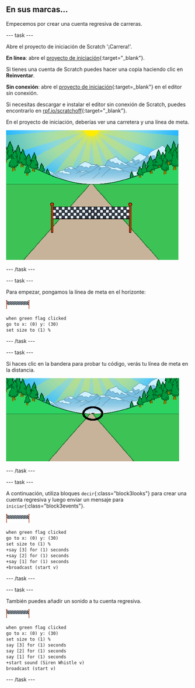 ## En sus marcas...

Empecemos por crear una cuenta regresiva de carreras.

--- task ---

Abre el proyecto de iniciación de Scratch '¡Carrera!'.

**En línea**: abre el [proyecto de iniciación](http://rpf.io/sprint-on){:target="_blank"}.

Si tienes una cuenta de Scratch puedes hacer una copia haciendo clic en **Reinventar**.

**Sin conexión**: abre el [proyecto de iniciación](http://rpf.io/p/en/sprint-go){:target=_blank"} en el editor sin conexión.

Si necesitas descargar e instalar el editor sin conexión de Scratch, puedes encontrarlo en [rpf.io/scratchoff](http://rpf.io/scratchoff){:target="_blank"}.

En el proyecto de iniciación, deberías ver una carretera y una línea de meta.

![proyectos de iniciación](images/sprint-starter.png)

--- /task ---

--- task ---

Para empezar, pongamos la línea de meta en el horizonte:

![objeto línea de meta](images/finish-line-sprite.png)

```blocks3
when green flag clicked
go to x: (0) y: (30)
set size to (1) %
```

--- /task ---

--- task ---

Si haces clic en la bandera para probar tu código, verás tu línea de meta en la distancia.

![línea de meta en la distancia](images/sprint-line-start-test-annotated.png)

--- /task ---

--- task ---

A continuación, utiliza bloques `decir`{:class="block3looks"} para crear una cuenta regresiva y luego enviar un mensaje para `iniciar`{:class="block3events"}.

![objeto línea de meta](images/finish-line-sprite.png)

```blocks3
when green flag clicked
go to x: (0) y: (30)
set size to (1) %
+say [3] for (1) seconds
+say [2] for (1) seconds
+say [1] for (1) seconds
+broadcast (start v)
```

--- /task ---

--- task ---

También puedes añadir un sonido a tu cuenta regresiva.

![objeto línea de meta](images/finish-line-sprite.png)

```blocks3
when green flag clicked
go to x: (0) y: (30)
set size to (1) %
say [3] for (1) seconds
say [2] for (1) seconds
say [1] for (1) seconds
+start sound (Siren Whistle v)
broadcast (start v)
```

--- /task ---
